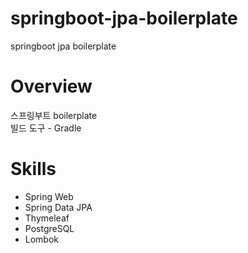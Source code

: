 # springboot-jpa-boilerplate
springboot jpa boilerplate

# Overview
스프링부트 boilerplate <br />
빌드 도구 - Gradle

# Skills
* Spring Web
* Spring Data JPA
* Thymeleaf
* PostgreSQL
* Lombok
